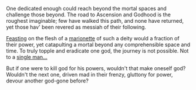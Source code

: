 One dedicated enough could reach beyond the mortal spaces and challenge those beyond. 
The road to Ascension and Godhood is the roughest imaginable; few have walked this path, and none have returned, yet those hav' been revered as messiah of their following.
 
[Feasting](Theophagy.md) on the flesh of a [marionette](Corse) of such a deity would a fraction of their power, yet catapulting a mortal beyond any comprehensible space and time. 
To truly topple and eradicate one god, the journey is not possible. Not to a [single man...](Horde%20of%20Many) 

But if one were to kill god for his powers, wouldn't that make oneself god?
Wouldn't the next one, driven mad in their frenzy, gluttony for power, devour another god-gone before?